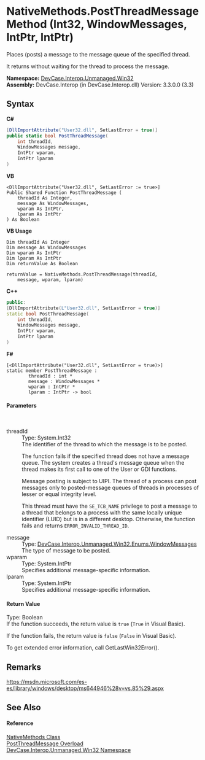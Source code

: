 # NativeMethods.PostThreadMessage Method (Int32, WindowMessages, IntPtr, IntPtr)
 

Places (posts) a message to the message queue of the specified thread. 

 It returns without waiting for the thread to process the message.

**Namespace:**&nbsp;<a href="N_DevCase_Interop_Unmanaged_Win32">DevCase.Interop.Unmanaged.Win32</a><br />**Assembly:**&nbsp;DevCase.Interop (in DevCase.Interop.dll) Version: 3.3.0.0 (3.3)

## Syntax

**C#**<br />
``` C#
[DllImportAttribute("User32.dll", SetLastError = true)]
public static bool PostThreadMessage(
	int threadId,
	WindowMessages message,
	IntPtr wparam,
	IntPtr lparam
)
```

**VB**<br />
``` VB
<DllImportAttribute("User32.dll", SetLastError := true>]
Public Shared Function PostThreadMessage ( 
	threadId As Integer,
	message As WindowMessages,
	wparam As IntPtr,
	lparam As IntPtr
) As Boolean
```

**VB Usage**<br />
``` VB Usage
Dim threadId As Integer
Dim message As WindowMessages
Dim wparam As IntPtr
Dim lparam As IntPtr
Dim returnValue As Boolean

returnValue = NativeMethods.PostThreadMessage(threadId, 
	message, wparam, lparam)
```

**C++**<br />
``` C++
public:
[DllImportAttribute(L"User32.dll", SetLastError = true)]
static bool PostThreadMessage(
	int threadId, 
	WindowMessages message, 
	IntPtr wparam, 
	IntPtr lparam
)
```

**F#**<br />
``` F#
[<DllImportAttribute("User32.dll", SetLastError = true)>]
static member PostThreadMessage : 
        threadId : int * 
        message : WindowMessages * 
        wparam : IntPtr * 
        lparam : IntPtr -> bool 

```


#### Parameters
&nbsp;<dl><dt>threadId</dt><dd>Type: System.Int32<br />The identifier of the thread to which the message is to be posted. 

 The function fails if the specified thread does not have a message queue. The system creates a thread's message queue when the thread makes its first call to one of the User or GDI functions. 

 Message posting is subject to UIPI. The thread of a process can post messages only to posted-message queues of threads in processes of lesser or equal integrity level. 

 This thread must have the `SE_TCB_NAME` privilege to post a message to a thread that belongs to a process with the same locally unique identifier (LUID) but is in a different desktop. Otherwise, the function fails and returns `ERROR_INVALID_THREAD_ID`.</dd><dt>message</dt><dd>Type: <a href="T_DevCase_Interop_Unmanaged_Win32_Enums_WindowMessages">DevCase.Interop.Unmanaged.Win32.Enums.WindowMessages</a><br />The type of message to be posted.</dd><dt>wparam</dt><dd>Type: System.IntPtr<br />Specifies additional message-specific information.</dd><dt>lparam</dt><dd>Type: System.IntPtr<br />Specifies additional message-specific information.</dd></dl>

#### Return Value
Type: Boolean<br />If the function succeeds, the return value is `true` (`True` in Visual Basic). 

 If the function fails, the return value is `false` (`False` in Visual Basic). 

 To get extended error information, call GetLastWin32Error().

## Remarks
<a href="https://msdn.microsoft.com/es-es/library/windows/desktop/ms644946%28v=vs.85%29.aspx" target="_blank">https://msdn.microsoft.com/es-es/library/windows/desktop/ms644946%28v=vs.85%29.aspx</a>

## See Also


#### Reference
<a href="T_DevCase_Interop_Unmanaged_Win32_NativeMethods">NativeMethods Class</a><br /><a href="Overload_DevCase_Interop_Unmanaged_Win32_NativeMethods_PostThreadMessage">PostThreadMessage Overload</a><br /><a href="N_DevCase_Interop_Unmanaged_Win32">DevCase.Interop.Unmanaged.Win32 Namespace</a><br />